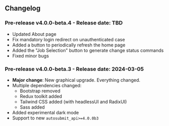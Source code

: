 ## Changelog

### Pre-release v4.0.0-beta.4 - Release date: TBD

* Updated About page
* Fix mandatory login redirect on unauthenticated case
* Added a button to periodically refresh the home page
* Added the "Job Selection" button to generate change status commands 
* Fixed minor bugs

### Pre-release v4.0.0-beta.3 - Release date: 2024-03-05

* **Major change**: New graphical upgrade. Everything changed.
* Multiple dependencies changed:
    * Bootstrap removed
    * Redux toolkit added
    * Tailwind CSS added (with headlessUI and RadixUI)
    * Sass added
* Added experimental dark mode
* Support to new `autosubmit_api>=4.0.0b3`